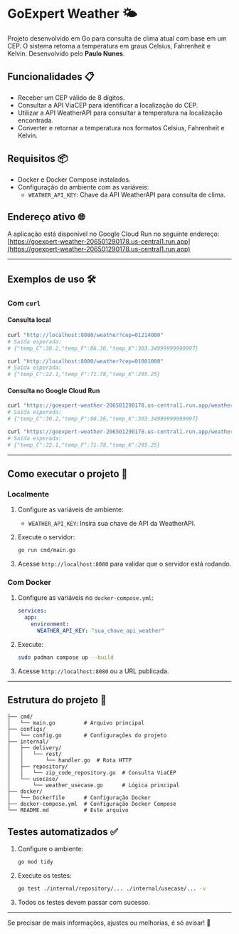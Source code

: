
# GoExpert Weather 🌤️

Projeto desenvolvido em Go para consulta de clima atual com base em um CEP. O sistema retorna a temperatura em graus Celsius, Fahrenheit e Kelvin. Desenvolvido pelo **Paulo Nunes**.

## Funcionalidades 📋

- Receber um CEP válido de 8 dígitos.
- Consultar a API ViaCEP para identificar a localização do CEP.
- Utilizar a API WeatherAPI para consultar a temperatura na localização encontrada.
- Converter e retornar a temperatura nos formatos Celsius, Fahrenheit e Kelvin.

## Requisitos 📦

- Docker e Docker Compose instalados.
- Configuração do ambiente com as variáveis:
  - `WEATHER_API_KEY`: Chave da API WeatherAPI para consulta de clima.

## Endereço ativo 🌐

A aplicação está disponível no Google Cloud Run no seguinte endereço:  
[https://goexpert-weather-206501290178.us-central1.run.app](https://goexpert-weather-206501290178.us-central1.run.app)

---

## Exemplos de uso 🛠️

### Com `curl`

#### Consulta local

```bash
curl "http://localhost:8080/weather?cep=01214000"
# Saída esperada:
# {"temp_C":30.2,"temp_F":86.36,"temp_K":303.34999999999997}

curl "http://localhost:8080/weather?cep=01001000"
# Saída esperada:
# {"temp_C":22.1,"temp_F":71.78,"temp_K":295.25}
```

#### Consulta no Google Cloud Run

```bash
curl "https://goexpert-weather-206501290178.us-central1.run.app/weather?cep=01214000"
# Saída esperada:
# {"temp_C":30.2,"temp_F":86.36,"temp_K":303.34999999999997}

curl "https://goexpert-weather-206501290178.us-central1.run.app/weather?cep=01001000"
# Saída esperada:
# {"temp_C":22.1,"temp_F":71.78,"temp_K":295.25}
```

---

## Como executar o projeto 🚀

### Localmente

1. Configure as variáveis de ambiente:
   - `WEATHER_API_KEY`: Insira sua chave de API da WeatherAPI.

2. Execute o servidor:
   ```bash
   go run cmd/main.go
   ```

3. Acesse `http://localhost:8080` para validar que o servidor está rodando.

### Com Docker

1. Configure as variáveis no `docker-compose.yml`:
   ```yaml
   services:
     app:
       environment:
         WEATHER_API_KEY: "sua_chave_api_weather"
   ```

2. Execute:
   ```bash
   sudo podman compose up --build
   ```

3. Acesse `http://localhost:8080` ou a URL publicada.

---

## Estrutura do projeto 📂

```
├── cmd/
│   └── main.go         # Arquivo principal
├── configs/
│   └── config.go       # Configurações do projeto
├── internal/
│   ├── delivery/
│   │   └── rest/
│   │       └── handler.go  # Rota HTTP
│   ├── repository/
│   │   └── zip_code_repository.go  # Consulta ViaCEP
│   └── usecase/
│       └── weather_usecase.go      # Lógica principal
├── docker/
│   └── Dockerfile      # Configuração Docker
├── docker-compose.yml  # Configuração Docker Compose
└── README.md           # Este arquivo
```

## Testes automatizados ✅

1. Configure o ambiente:
   ```bash
   go mod tidy
   ```

2. Execute os testes:
   ```bash
   go test ./internal/repository/... ./internal/usecase/... -v
   ```

3. Todos os testes devem passar com sucesso.

---

Se precisar de mais informações, ajustes ou melhorias, é só avisar! 🎉